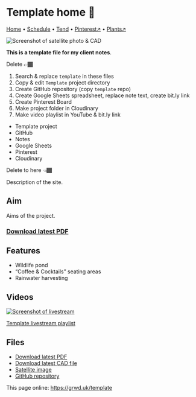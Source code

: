 # Template home 🏡

[Home](https://grwd.uk/template/) • [Schedule](https://grwd.uk/template/schedule) • [Tend](https://grwd.uk/template/tend) • [Pinterest↗](https://pinterest.co.uk/NatureWorksGarden/template) • [Plants↗](https://bit.ly/template-plants)

![Screenshot of satellite photo & CAD](https://res.cloudinary.com/growdigital/image/upload/w_320/v1637764609/clifftop/clifftop-0.6-screenshot.jpg)

**This is a template file for my client notes**.

Delete 👉🏾
1. Search & replace `template` in these files
2. Copy & edit `Template` project directory
3. Create GitHub repository (copy `template` repo)
4. Create Google Sheets spreadsheet, replace note text, create bit.ly link
5. Create Pinterest Board
6. Make project folder in Cloudinary
7. Make video playlist in YouTube & bit.ly link

* Template project
* GitHub
* Notes
* Google Sheets
* Pinterest
* Cloudinary

Delete to here 👈🏾

Description of the site.

## Aim

Aims of the project.

### [Download latest PDF](https://github.com/growdigital/template/raw/main/template.pdf)

## Features

* Wildlife pond
* “Coffee & Cocktails” seating areas
* Rainwater harvesting

## Videos

[![Screenshot of livestream](https://res.cloudinary.com/growdigital/image/upload/w_320/v1638362351/clifftop/clifftop-livestream.jpg)](https://bit.ly/template-playlist)

[Template livestream playlist](https://bit.ly/template-playlist)

## Files

* [Download latest PDF](https://github.com/growdigital/template/raw/main/template.pdf)
* [Download latest CAD file](https://downgit.github.io/#/home?url=https://github.com/growdigital/template/blob/main/template.dxf)
* [Satellite image](https://github.com/growdigital/template/raw/main/satellite.jpg)
* [GitHub repository](https://github.com/growdigital/template)

This page online: <https://grwd.uk/template>
